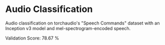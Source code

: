 # Audio Classification

Audio classification on torchaudio's "Speech Commands" dataset with an Inception v3 model and mel-spectrogram-encoded speech.

Validation Score: 78.67 %
